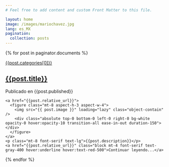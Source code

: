 ```yaml
---
# Feel free to add content and custom Front Matter to this file.

layout: home
image: /images/mariochavez.jpg
lang: es_MX
pagination:
  collection: posts
---
```


{% for post in paginator.documents %}
  <article class="p-8 border border-gray-100 lg:p-16">
    <a href="{{"/" | append: post.categories[0]}}" class="pb-1 text-xs font-bold leading-normal uppercase border-b-4 border-gray-200 md:text-sm transition-all hover:text-red-500">{{post.categories[0]}}</a>
    <a href="{{post.relative_url}}" class="hover:text-red-500 transition-colors">
      <h2 class="mt-8 font-serif text-3xl font-bold md:text-4xl">{{post.title}}</h2>
    </a>
    <p class="mt-4 font-serif italic text-gray-400 text-md md:text-lg">Publicado en {{post.published}}</p>

    <a href="{{post.relative_url}}">
      <figure class="mt-8 aspect-h-3 aspect-w-4">
        <img src="{{ post.image }}" loading="lazy" class="object-contain" />
        <div class="absolute top-0 bottom-0 left-0 right-0 bg-white opacity-0 hover:opacity-10 transition-all ease-in-out duration-150"></div>
      </figure>
    </a>
    <p class="mt-8 font-serif text-lg">{{post.description}}</p>
    <a href="{{post.relative_url}}" class="block mt-4 font-serif text-gray-400 hover:underline hover:text-red-500">Continuar leyendo...</a>
  </article>
{% endfor %}
